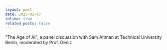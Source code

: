 ```yaml
---
layout: post
date: 2025-02-07
inline: true
related_posts: false
---
```

"The Age of AI", a panel discussion with Sam Altman at Technical University Berlin, moderated by Prof. Deniz
